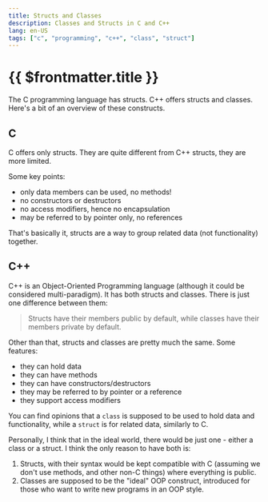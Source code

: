 ```yaml
---
title: Structs and Classes
description: Classes and Structs in C and C++
lang: en-US
tags: ["c", "programming", "c++", "class", "struct"]
---
```


# {{ $frontmatter.title }}

The C programming language has structs. C++ offers structs and classes.
Here's a bit of an overview of these constructs.

## C

C offers only structs. They are quite different from C++ structs, they are more limited.

Some key points:

- only data members can be used, no methods!
- no constructors or destructors
- no access modifiers, hence no encapsulation
- may be referred to by pointer only, no references

That's basically it, structs are a way to group related data (not functionality)
together.

## C++

C++ is an Object-Oriented Programming language (although it could be considered
multi-paradigm). It has both structs and classes. There is just one difference
between them:

> Structs have their members public by default, while classes have their members 
> private by default.

Other than that, structs and classes are pretty much the same.
Some features:

- they can hold data
- they can have methods
- they can have constructors/destructors
- they may be referred to by pointer or a reference
- they support access modifiers

You can find opinions that a `class` is supposed to be used to hold data
and functionality, while a `struct` is for related data, similarly to C.

Personally, I think that in the ideal world, there would be just one - either a
class or a struct. I think the only reason to have both is:

1. Structs, with their syntax would be kept compatible with C (assuming we don't
   use methods, and other non-C things) where everything is public.
2. Classes are supposed to be the "ideal" OOP construct, introduced for those
   who want to write new programs in an OOP style.